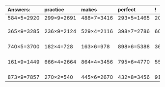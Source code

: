 | Answers: | practice | makes | perfect | ! |
| :--- | :--- | :--- | :--- | :--- |
| 584×5=2920 | 299×9=2691 | 488×7=3416 | 293×5=1465 | 208×7=1456 | 
|   |   |   |   |   | 
|   |   |   |   |   | 
|   |   |   |   |   | 
| 365×9=3285 | 236×9=2124 | 529×4=2116 | 398×7=2786 | 605×7=4235 | 
|   |   |   |   |   | 
|   |   |   |   |   | 
|   |   |   |   |   | 
|   |   |   |   |   | 
| 740×5=3700 | 182×4=728 | 163×6=978 | 898×6=5388 | 361×5=1805 | 
|   |   |   |   |   | 
|   |   |   |   |   | 
|   |   |   |   |   | 
|   |   |   |   |   | 
| 161×9=1449 | 666×4=2664 | 864×4=3456 | 795×6=4770 | 558×8=4464 | 
|   |   |   |   |   | 
|   |   |   |   |   | 
|   |   |   |   |   | 
|   |   |   |   |   | 
| 873×9=7857 | 270×2=540 | 445×6=2670 | 432×8=3456 | 916×8=7328 | 
